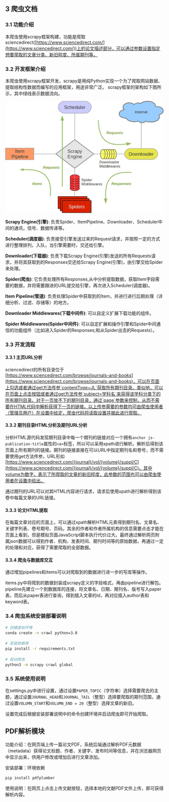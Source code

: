 ## 3 爬虫文档

### 3.1 功能介绍

本爬虫使用scrapy框架构建，功能是爬取sciencedirect([https://www.sciencedirect.com/](https://www.sciencedirect.com/))上的论文描述部分，可以通过参数设置指定想要爬取的文章分类、新旧程度、所属期刊等。

### 3.2 开发框架介绍

本爬虫使用scrapy框架开发，scrapy是用纯Python实现一个为了爬取网站数据、提取结构性数据而编写的应用框架，用途非常广泛。 scrapy框架的架构如下图所示，其中绿线表示数据流向。

![scrapy](figures/scrapy.jpg)

**Scrapy Engine(引擎)**: 负责Spider、ItemPipeline、Downloader、Scheduler中间的通讯，信号、数据传递等。

**Scheduler(调度器)**: 负责接受引擎发送过来的Request请求，并按照一定的方式进行整理排列，入队，当引擎需要时，交还给引擎。

**Downloader(下载器)**: 负责下载Scrapy Engine(引擎)发送的所有Requests请求，并将其获取到的Responses交还给Scrapy Engine(引擎)，由引擎交给Spider来处理。

**Spider(爬虫)**: 它负责处理所有Responses,从中分析提取数据，获取Item字段需要的数据，并将需要跟进的URL提交给引擎，再次进入Scheduler(调度器)。

**Item Pipeline(管道)**: 负责处理Spider中获取到的Item，并进行进行后期处理（详细分析、过滤、存储等）的地方。

**Downloader Middlewares(下载中间件)**: 可以自定义扩展下载功能的组件。

**Spider Middlewares(Spider中间件)**: 可以自定扩展和操作引擎和Spider中间通信的功能组件（比如进入Spider的Responses;和从Spider出去的Requests）。

### 3.3 开发流程

#### 3.3.1 主页URL分析

sciencedirect的所有目录位于[https://www.sciencedirect.com/browse/journals-and-books](https://www.sciencedirect.com/browse/journals-and-books)，可以在页面上勾选或者通过get方法传参`contentType=JL`获取所有期刊目录。类似地，可以在页面上点击按钮或者通过get方法传参`subject=学科名`来获得该学科分类下的所有期刊目录。对于一页放不下的期刊目录，通过`page`参数来控制，从而不需要在HTML代码中解析获得下一页的链接。以上传参需要的参数均可由爬虫使用者（管理员用户）在设置中给定，爬虫代码将读取设置并据此进行爬取。

#### 3.3.2 期刊目录HTML分析及期刊URL分析

分析HTML源代码发现期刊目录中每一个期刊的链接对应一个拥有`anchor js-publication-title`属性的`<a>`标签，所以可以采用xpath进行解析。解析后得到该页面上所有期刊的链接。期刊的链接直接在可以URL中指定期刊名和卷号，而不需要使用get方法传参，URL形如[https://www.sciencedirect.com/{journal}/vol/{volume}/suppl/C](https://www.sciencedirect.com/{journal}/vol/{volume}/suppl/C)。其中volume为数字，表示了所爬取的文章的新旧程度，此参数的范围也可以由爬虫使用者在设置中给出。

通过期刊的URL可以对其HTML内容进行请求，请求后使用xpath进行解析得到该卷中每篇文章的URL链接。

#### 3.3.3 论文HTML提取

在每篇文章对应的页面上，可以通过xpath解析HTML元素得到期刊名、文章名、关键字列表、卷号期号、页码。其余的作者和作者所属机构的信息需要点击才能在页面上看到，但是模拟页面JavaScript脚本执行代价过大。最终通过解析网页附属json数据可以得到作者、机构、发表时间、期刊时间等的原始数据，再通过一定的处理和对应，获得了需要爬取的全部数据。

#### 3.3.4 爬虫与数据库交互

通过增加pipelines和items可以对爬取到的数据进行进一步的写库等操作。

items.py中将爬到的数据封装成scrapy定义的字段格式，再由pipeline进行解包。pipeline先建立一个到数据库的连接，将文章名、日期、期刊名、版号写入paper表，而后从paper表进行查询，得到插入文章的id，再对应插入author表和keyword表。

### 3.4 爬虫系统安装部署说明

```bash
# 创建虚拟环境
conda create -n crawl python=3.8

# 安装依赖库
pip install -r requirements.txt

# 启动爬虫
python3 -m scrapy crawl global
```

### 3.5 系统使用说明

在settings.py中进行设置，通过设置`PAPER_TOPIC`（字符串）选择需要爬去的主题，通过设置`JOURNAL_HEAD`和`JOURNAL_TAIL`（整型）选择要爬取的期刊范围，通过设置`VOLUMN_START`和`VOLUMN_END = 20`（整型）选择文章的新旧。

设置完成后根据安装部署说明中的命令创建环境并启动爬虫即可开始爬取。



## PDF解析模块

功能介绍：在网页端上传一篇论文PDF，系统后端通过解析PDF元数据（metadata）获得论文标题、作者、关键字、发布时间等信息，并在浏览器网页中显示出来，供用户修改或增加后进行文章添加。

安装部署：环境依赖
```bash
pip install pdfplumber
```

使用说明：在网页上点击上传文献按钮，选择本地的文献PDF文件上传，即可获得解析内容。